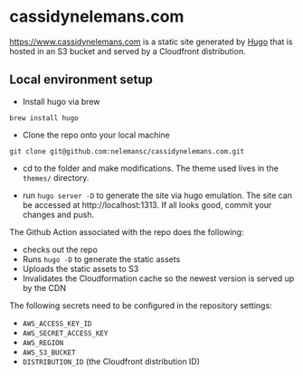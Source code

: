 # cassidynelemans.com

https://www.cassidynelemans.com is a static site generated by [Hugo](https://gohugo.io/) that is hosted in an S3 bucket and served by a Cloudfront distribution.

## Local environment setup

- Install hugo via brew

`brew install hugo`

- Clone the repo onto your local machine

`git clone git@github.com:nelemansc/cassidynelemans.com.git`

- cd to the folder and make modifications. The theme used lives in the `themes/` directory.

- run `hugo server -D` to generate the site via hugo emulation. The site can be accessed at http://localhost:1313. If all looks good, commit your changes and push.

The Github Action associated with the repo does the following:
- checks out the repo
- Runs `hugo -D` to generate the static assets
- Uploads the static assets to S3
- Invalidates the Cloudformation cache so the newest version is served up by the CDN

The following secrets need to be configured in the repository settings:
- `AWS_ACCESS_KEY_ID`
- `AWS_SECRET_ACCESS_KEY`
- `AWS_REGION`
- `AWS_S3_BUCKET`
- `DISTRIBUTION_ID` (the Cloudfront distribution ID)

